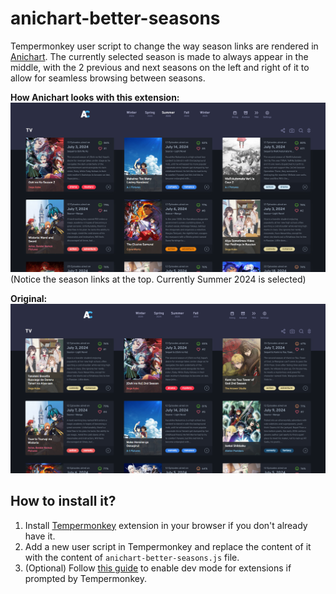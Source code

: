 # anichart-better-seasons

Tempermonkey user script to change the way season links are rendered in [Anichart](https://anichart.net/). The currently selected season is made to always appear in the middle, with the 2 previous and next seasons on the left and right of it to allow for seamless browsing between seasons.


**How Anichart looks with this extension:**
![Screenshot of Anichart with extension enabled](docs/images/anichart-extension-enabled.png)
(Notice the season links at the top. Currently Summer 2024 is selected)

**Original:**
![Screenshot of Anichart without extension enabled](docs/images/anichart-original.png)


## How to install it?
1. Install [Tempermonkey](https://www.tampermonkey.net/) extension in your browser if you don't already have it.
2. Add a new user script in Tempermonkey and replace the content of it with the content of `anichart-better-seasons.js` file.
3. (Optional) Follow [this guide](https://www.tampermonkey.net/faq.php?locale=en#Q209) to enable dev mode for extensions if prompted by Tempermonkey.
